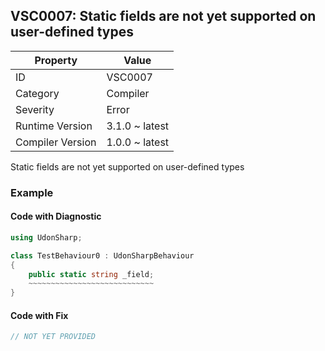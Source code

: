 ## VSC0007: Static fields are not yet supported on user\-defined types

| Property         | Value          | 
| ---------------- | -------------- | 
| ID               | VSC0007        | 
| Category         | Compiler       | 
| Severity         | Error          | 
| Runtime Version  | 3.1.0 ~ latest | 
| Compiler Version | 1.0.0 ~ latest | 

Static fields are not yet supported on user\-defined types  

### Example

#### Code with Diagnostic


```csharp
using UdonSharp;

class TestBehaviour0 : UdonSharpBehaviour
{
    public static string _field;
    ~~~~~~~~~~~~~~~~~~~~~~~~~~~~
}
```

#### Code with Fix


```csharp
// NOT YET PROVIDED
```


